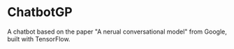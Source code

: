 # ChatbotGP
A chatbot based on the paper "A nerual conversational model" from Google, built with TensorFlow.
